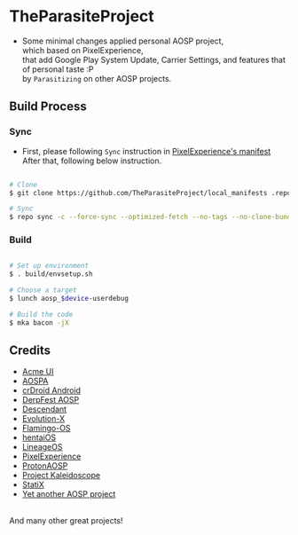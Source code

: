# TheParasiteProject

* Some minimal changes applied personal AOSP project,<br/>
  which based on PixelExperience,</br>
  that add Google Play System Update, Carrier Settings, and features that of personal taste :P<br/>
  by `Parasitizing` on other AOSP projects.

## Build Process

### Sync ###

* First, please following `Sync` instruction in [PixelExperience's manifest](https://github.com/PixelExperience/manifest)<br>
  After that, following below instruction.

```bash

# Clone
$ git clone https://github.com/TheParasiteProject/local_manifests .repo/local_manifests

# Sync
$ repo sync -c --force-sync --optimized-fetch --no-tags --no-clone-bundle --prune -j$(nproc --all)
```

### Build ###

```bash

# Set up environment
$ . build/envsetup.sh

# Choose a target
$ lunch aosp_$device-userdebug

# Build the code
$ mka bacon -jX
```

## Credits
- [Acme UI](https://github.com/AcmeUI)
- [AOSPA](https://github.com/AOSPA)
- [crDroid Android](https://github.com/crdroidandroid)
- [DerpFest AOSP](https://github.com/DerpFest-AOSP)
- [Descendant](https://github.com/Descendant-XI)
- [Evolution-X](https://github.com/Evolution-X)
- [Flamingo-OS](https://github.com/Flamingo-OS)
- [hentaiOS](https://github.com/hentaiOS)
- [LineageOS](https://github.com/LineageOS)
- [PixelExperience](https://github.com/PixelExperience)
- [ProtonAOSP](https://github.com/protonAOSP)
- [Project Kaleidoscope](https://github.com/Project-Kaleidoscope)
- [StatiX](https://github.com/StatiXOS)
- [Yet another AOSP project](https://github.com/yaap)

<br/>
And many other great projects!

